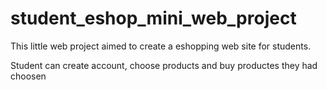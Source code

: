 # student_eshop_mini_web_project

This little web project aimed to create a eshopping web site for students. 

Student can create account, choose products and buy productes they had choosen
